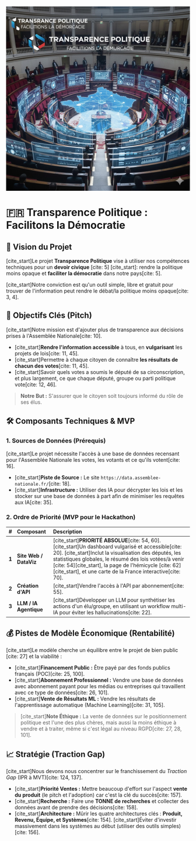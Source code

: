 ![??? logo](.media/logo.jpg)

# 🇫🇷 Transparence Politique : Facilitons la Démocratie

## 🌟 Vision du Projet

[cite_start]Le projet **Transparence Politique** vise à utiliser nos compétences techniques pour un **devoir civique** [cite: 5] [cite_start]: rendre la politique moins opaque et **faciliter la démocratie** dans notre pays[cite: 5].

[cite_start]Notre conviction est qu'un outil simple, libre et gratuit pour trouver de l'information peut rendre le débat/la politique moins opaque[cite: 3, 4].

## 🎯 Objectifs Clés (Pitch)

[cite_start]Notre mission est d'ajouter plus de transparence aux décisions prises à l'Assemblée Nationale[cite: 10].

* [cite_start]**Rendre l'information accessible** à tous, en **vulgarisant** les projets de lois[cite: 11, 45].
* [cite_start]Permettre à chaque citoyen de connaître **les résultats de chacun des votes**[cite: 11, 45].
* [cite_start]Savoir quels votes a soumis le député de sa circonscription, et plus largement, ce que chaque député, groupe ou parti politique vote[cite: 12, 46].

> **Notre But :** S'assurer que le citoyen soit toujours informé du rôle de ses élus.

## 🛠️ Composants Techniques & MVP

### 1. Sources de Données (Prérequis)
[cite_start]Le projet nécessite l'accès à une base de données recensant pour l'Assemblée Nationale les votes, les votants et ce qu'ils votent[cite: 16].

* [cite_start]**Piste de Source :** Le site `https://data.assemblee-nationale.fr/`[cite: 18].
* [cite_start]**Infrastructure :** Utiliser des IA pour décrypter les lois et les stocker sur une base de données à part afin de minimiser les requêtes aux IA[cite: 35].

### 2. Ordre de Priorité (MVP pour le Hackathon)

| # | Composant | Description |
| :---: | :--- | :--- |
| **1** | **Site Web / DataViz** | [cite_start]**PRIORITÉ ABSOLUE**[cite: 54, 60]. [cite_start]Un dashboard vulgarisé et accessible[cite: 20]. [cite_start]Inclut la visualisation des députés, les statistiques globales, le résumé des lois votées/à venir [cite: 54][cite_start], la page de l'hémicycle [cite: 62][cite_start], et une carte de la France interactive[cite: 70]. |
| **2** | **Création d'API** | [cite_start]Vendre l'accès à l'API par abonnement[cite: 55]. |
| **3** | **LLM / IA Agentique** | [cite_start]Développer un LLM pour synthétiser les actions d'un élu/groupe, en utilisant un workflow multi-IA pour éviter les hallucinations[cite: 22]. |

## 💰 Pistes de Modèle Économique (Rentabilité)

[cite_start]Le modèle cherche un équilibre entre le projet de bien public [cite: 27] et la viabilité :

* [cite_start]**Financement Public :** Être payé par des fonds publics français (POC)[cite: 25, 100].
* [cite_start]**Abonnement Professionnel :** Vendre une base de données avec abonnement payant pour les médias ou entreprises qui travaillent avec ce type de données[cite: 26, 101].
* [cite_start]**Vente de Résultats ML :** Vendre les résultats de l'apprentissage automatique (Machine Learning)[cite: 31, 105].

> [cite_start]**Note Éthique :** La vente de données sur le positionnement politique est l'une des plus chères, mais aussi la moins éthique à vendre et à traiter, même si c'est légal au niveau RGPD[cite: 27, 28, 101].

## 📈 Stratégie (Traction Gap)

[cite_start]Nous devons nous concentrer sur le franchissement du *Traction Gap* (IPR à MVT)[cite: 124, 137].

* [cite_start]**Priorité Ventes :** Mettre beaucoup d'effort sur l'aspect **vente du produit** (le pitch et l'adoption) car c'est la clé du succès[cite: 157].
* [cite_start]**Recherche :** Faire une **TONNE de recherches** et collecter des données avant de prendre des décisions[cite: 158].
* [cite_start]**Architecture :** Mûrir les quatre architectures clés : **Produit, Revenu, Équipe, et Systèmes**[cite: 154]. [cite_start]Éviter d'investir massivement dans les systèmes au début (utiliser des outils simples)[cite: 156].